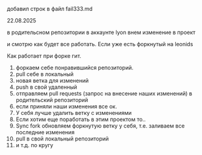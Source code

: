 добавил строк в файл fail333.md

22.08.2025

в родительсном репозитории в аккаунте lyon внем изменение в проект 

и смотрю как будет все работать. Если уже есть форкнутый на leonids 

Как работает при форке гит.

1. форкаем себе понравившийся репозиторий.
2. pull себе в локальный
3. новая ветка для изменений
4. push в свой удаленный
5. отправляем pull requests (запрос на внесение наших изменений) в родительский репозиторий
6. если приняли наши изменения все ок.
7. У себя лучше удалить ветку с изменениями
8. Если хотим еще поработать в этим проектом то..
9. Sync fork обновляем форкнутую ветку у себя, т.е. заливаем все последние изменения
10. pull в свой локальный репозиторий
11. и т.д. по кругу 